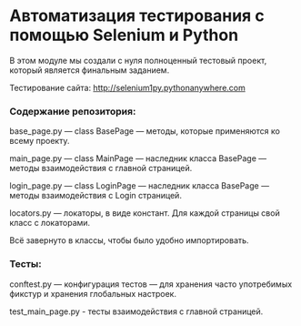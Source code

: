 # Автоматизация тестирования с помощью Selenium и Python
В этом модуле мы создали с нуля полноценный тестовый проект, который является финальным заданием. 

Тестирование сайта: http://selenium1py.pythonanywhere.com

### Содержание репозитория:

base_page.py — class BasePage — методы, которые применяются ко всему проекту.

main_page.py — class MainPage — наследник класса BasePage — методы взаимодействия с главной страницей. 

login_page.py — class LoginPage — наследник класса BasePage — методы взаимодействия с Login страницей.

locators.py — локаторы, в виде констант. Для каждой страницы свой класс с локаторами.

Всё завернуто в классы, чтобы было удобно импортировать.

### Тесты:

conftest.py — конфигурация тестов — для хранения часто употребимых фикстур и хранения глобальных настроек.

test_main_page.py - тесты взаимодействия с главной страницей.
